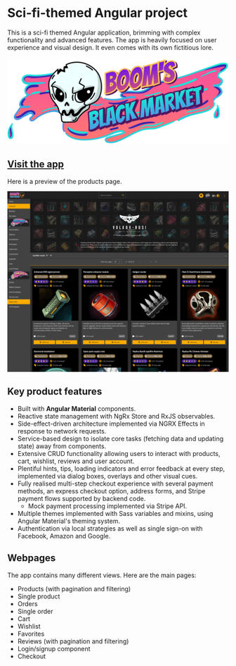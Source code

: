 # Sci-fi-themed Angular project

This is a sci-fi themed Angular application, brimming with complex functionality and advanced features. The app is heavily focused on user experience and visual design. It even comes with its own fictitious lore.

<a href="https://xpulse.vercel.app"><img src="src/assets/logo.svg" width=600></a>
<br>

## [Visit the app](https://xpulse.vercel.app)
Here is a preview of the products page.

<img src="src/assets/products_screenshot.png" width=800>

## Key product features
- Built with **Angular Material** components.
- Reactive state management with NgRx Store and RxJS observables.
- Side-effect-driven architecture implemented via NGRX Effects in response to network requests.
- Service-based design to isolate core tasks (fetching data and updating state) away from components.
- Extensive CRUD functionality allowing users to interact with products, cart, wishlist, reviews and user account.
- Plentiful hints, tips, loading indicators and error feedback at every step, implemented via dialog boxes, overlays and other visual cues.
- Fully realised multi-step checkout experience with several payment methods, an express checkout option, address forms, and Stripe payment flows supported by backend code.
    - Mock payment processing implemented via Stripe API.
- Multiple themes implemented with Sass variables and mixins, using Angular Material's theming system.
- Authentication via local strategies as well as single sign-on with Facebook, Amazon and Google.

## Webpages
The app contains many different views. Here are the main pages:
- Products (with pagination and filtering)
- Single product
- Orders
- Single order
- Cart
- Wishlist
- Favorites
- Reviews (with pagination and filtering)
- Login/signup component
- Checkout

